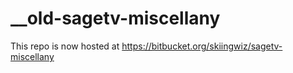 # __old-sagetv-miscellany

This repo is now hosted at https://bitbucket.org/skiingwiz/sagetv-miscellany
